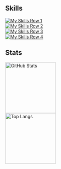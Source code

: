 <h2>Skills </h2>

[![My Skills Row 1](https://skillicons.dev/icons?i=python,java,c,js,ts,gcp,postman&theme=dark)
](https://skillicons.dev)
<br>
[![My Skills Row 2](https://skillicons.dev/icons?i=jquery,nodejs,express,nextjs,react,redux,tailwind&theme=dark
)](https://skillicons.dev)
<br>
[![My Skills Row 3](https://skillicons.dev/icons?i=spring,gradle,firebase,mongodb,mysql,postgresql,flask&theme=dark
)](https://skillicons.dev)
<br>
[![My Skills Row 4](https://skillicons.dev/icons?i=git,bash,androidstudio,apollo,graphql,prisma,vercel&theme=dark
)](https://skillicons.dev)

<h2>Stats </h2>

<div>
  <img height="160" src="https://github-readme-stats.vercel.app/api?username=gdcho&show_icons=true&theme=react&hide_border=true" alt="GitHub Stats" />
  <br>
  <img height="160" src="https://github-readme-stats.vercel.app/api/top-langs/?username=gdcho&langs_count=8&layout=compact&theme=react&hide_border=true&hide=ejs,XSLT,cmake,css" alt="Top Langs" />
</div>
